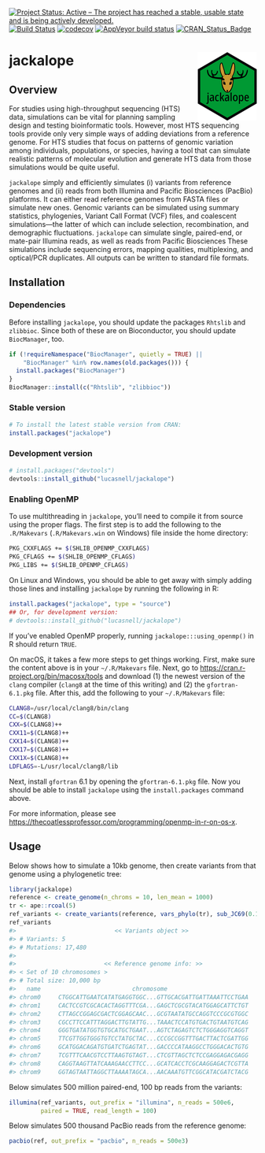 
<!-- README.md is generated from README.Rmd. Please edit that file -->

[![Project Status: Active – The project has reached a stable, usable
state and is being actively
developed.](https://www.repostatus.org/badges/latest/active.svg)](https://www.repostatus.org/#active)
[![Build
Status](https://travis-ci.com/lucasnell/jackalope.svg?branch=master)](https://travis-ci.com/lucasnell/jackalope)
[![codecov](https://codecov.io/gh/lucasnell/jackalope/branch/master/graph/badge.svg)](https://codecov.io/gh/lucasnell/jackalope)
[![AppVeyor build
status](https://ci.appveyor.com/api/projects/status/github/lucasnell/jackalope?branch=master&svg=true)](https://ci.appveyor.com/project/lucasnell/jackalope)
[![CRAN\_Status\_Badge](http://www.r-pkg.org/badges/version/jackalope)](https://cran.r-project.org/package=jackalope)

# jackalope <img src="man/figures/logo.png" align="right" alt="" width="120" />

## Overview

For studies using high-throughput sequencing (HTS) data, simulations can
be vital for planning sampling design and testing bioinformatic tools.
However, most HTS sequencing tools provide only very simple ways of
adding deviations from a reference genome. For HTS studies that focus on
patterns of genomic variation among individuals, populations, or
species, having a tool that can simulate realistic patterns of molecular
evolution and generate HTS data from those simulations would be quite
useful.

`jackalope` simply and efficiently simulates (i) variants from reference
genomes and (ii) reads from both Illumina and Pacific Biosciences
(PacBio) platforms. It can either read reference genomes from FASTA
files or simulate new ones. Genomic variants can be simulated using
summary statistics, phylogenies, Variant Call Format (VCF) files, and
coalescent simulations—the latter of which can include selection,
recombination, and demographic fluctuations. `jackalope` can simulate
single, paired-end, or mate-pair Illumina reads, as well as reads from
Pacific Biosciences These simulations include sequencing errors, mapping
qualities, multiplexing, and optical/PCR duplicates. All outputs can be
written to standard file formats.

## Installation

### Dependencies

Before installing `jackalope`, you should update the packages `Rhtslib`
and `zlibbioc`. Since both of these are on Bioconductor, you should
update `BiocManager`, too.

``` r
if (!requireNamespace("BiocManager", quietly = TRUE) ||
    "BiocManager" %in% row.names(old.packages())) {
  install.packages("BiocManager")
}
BiocManager::install(c("Rhtslib", "zlibbioc"))
```

### Stable version

``` r
# To install the latest stable version from CRAN:
install.packages("jackalope")
```

### Development version

``` r
# install.packages("devtools")
devtools::install_github("lucasnell/jackalope")
```

### Enabling OpenMP

To use multithreading in `jackalope`, you’ll need to compile it from
source using the proper flags. The first step is to add the following to
the `.R/Makevars` (`.R/Makevars.win` on Windows) file inside the home
directory:

``` bash
PKG_CXXFLAGS += $(SHLIB_OPENMP_CXXFLAGS)
PKG_CFLAGS += $(SHLIB_OPENMP_CFLAGS)
PKG_LIBS += $(SHLIB_OPENMP_CFLAGS)
```

On Linux and Windows, you should be able to get away with simply adding
those lines and installing `jackalope` by running the following in R:

``` r
install.packages("jackalope", type = "source")
## Or, for development version:
# devtools::install_github("lucasnell/jackalope")
```

If you’ve enabled OpenMP properly, running `jackalope:::using_openmp()`
in R should return `TRUE`.

On macOS, it takes a few more steps to get things working. First, make
sure the content above is in your `~/.R/Makevars` file. Next, go to
<https://cran.r-project.org/bin/macosx/tools> and download (1) the
newest version of the `clang` compiler (`clang8` at the time of this
writing) and (2) the `gfortran-6.1.pkg` file. After this, add the
following to your `~/.R/Makevars` file:

``` bash
CLANG8=/usr/local/clang8/bin/clang
CC=$(CLANG8)
CXX=$(CLANG8)++
CXX11=$(CLANG8)++
CXX14=$(CLANG8)++
CXX17=$(CLANG8)++
CXX1X=$(CLANG8)++
LDFLAGS=-L/usr/local/clang8/lib
```

Next, install `gfortran` 6.1 by opening the `gfortran-6.1.pkg` file. Now
you should be able to install `jackalope` using the `install.packages`
command above.

For more information, please see
<https://thecoatlessprofessor.com/programming/openmp-in-r-on-os-x>.

## Usage

Below shows how to simulate a 10kb genome, then create variants from
that genome using a phylogenetic tree:

``` r
library(jackalope)
reference <- create_genome(n_chroms = 10, len_mean = 1000)
tr <- ape::rcoal(5)
ref_variants <- create_variants(reference, vars_phylo(tr), sub_JC69(0.1))
ref_variants
#>                            << Variants object >>
#> # Variants: 5
#> # Mutations: 17,480
#> 
#>                         << Reference genome info: >>
#> < Set of 10 chromosomes >
#> # Total size: 10,000 bp
#>   name                          chromosome                           length
#> chrom0     CTGGCATTGAATCATATGAGGTGGC...GTTGCACGATTGATTAAATTCCTGAA      1000
#> chrom1     CACTCCGTCGCACACTAGGTTTCGA...GAGCTCGCGTACATGGAGCATTCTGT      1000
#> chrom2     CTTAGCCGGAGCGACTCGGAGCAAC...GCGTAATATGCCAGGTCCCGCGTGGC      1000
#> chrom3     CGCCTTCCATTTAGGACTTGTATTG...TAAACTCCATGTGACTGTAATGTCAG      1000
#> chrom4     GGGTGATATGGTGTGCATGCTGAAT...AGTCTAGAGTCTCTGGGAGGTCAGGT      1000
#> chrom5     TTCGTTGGTGGGTGTCCTATGCTAC...CCCGCCGGTTTGACTTACTCGATTGG      1000
#> chrom6     GCATGGACAGATGTGATCTGAGTAT...GACCCCATAAGGCCTGGGACACTGTG      1000
#> chrom7     TCGTTTCAACGTCCTTAAGTGTAGT...CTCGTTAGCTCTCCGAGGAGACGAGG      1000
#> chrom8     CAGGTAAGTTATCAAAGAACCTTCC...GCATCACCTCGCAAGGAGACTCGTTA      1000
#> chrom9     GGTAGTAATTAGGCTTAAAATAGCA...AACAAATGTTCGGCATACGATCTACG      1000
```

Below simulates 500 million paired-end, 100 bp reads from the variants:

``` r
illumina(ref_variants, out_prefix = "illumina", n_reads = 500e6,
         paired = TRUE, read_length = 100)
```

Below simulates 500 thousand PacBio reads from the reference genome:

``` r
pacbio(ref, out_prefix = "pacbio", n_reads = 500e3)
```

